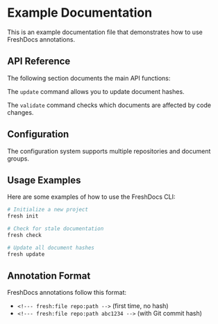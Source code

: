 # Example Documentation

This is an example documentation file that demonstrates how to use FreshDocs annotations.

## API Reference

The following section documents the main API functions:

<!--- fresh:file core:cmd/update.go 345f884 -->
The `update` command allows you to update document hashes.

<!--- fresh:file core:cmd/validate.go 6149054 -->
The `validate` command checks which documents are affected by code changes.

## Configuration

<!--- fresh:file core:config/config.go a5f6a81 -->
The configuration system supports multiple repositories and document groups.

## Usage Examples

Here are some examples of how to use the FreshDocs CLI:

```bash
# Initialize a new project
fresh init

# Check for stale documentation
fresh check

# Update all document hashes
fresh update
```

## Annotation Format

FreshDocs annotations follow this format:
- `<!--- fresh:file repo:path -->` (first time, no hash)
- `<!--- fresh:file repo:path abc1234 -->` (with Git commit hash) 